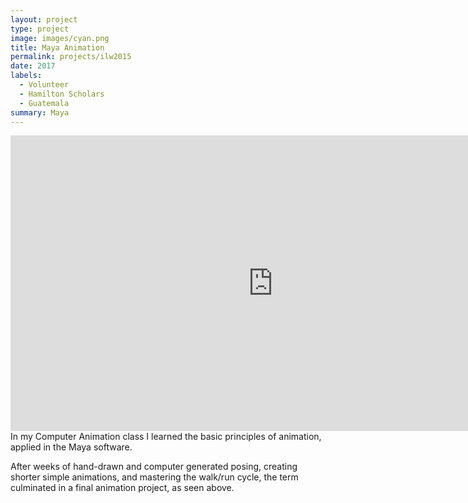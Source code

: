 ```yaml
---
layout: project
type: project
image: images/cyan.png
title: Maya Animation
permalink: projects/ilw2015
date: 2017
labels:
  - Volunteer
  - Hamilton Scholars
  - Guatemala
summary: Maya
---
```

<iframe width="840" height="472.5" src="https://www.youtube.com/embed/vE1VXPruO-c" frameborder="0" allow="autoplay; encrypted-media" allowfullscreen></iframe>

<br>
In my Computer Animation class I learned the basic principles of animation, applied in the Maya software.

After weeks of hand-drawn and computer generated posing, creating shorter simple animations, and mastering the walk/run cycle, the term culminated in a final animation project, as seen above.

<!-- <img class class="ui medium right floated rounded image" src="../images/ilw1.png">
During the summer of 2015, I participated in International Leader Week 2015, a one week community service trip in [Tecpan, Guatemala](https://en.wikipedia.org/wiki/Tecp%C3%A1n_Guatemala) through [Alexander Hamilton Scholars](http://hamiltonscholars.org/1/).
This service trip was hosted by [Cross-Cultural Solutions](https://www.crossculturalsolutions.org/), an organization which allows people from the US to volunteer internationally.

Alexander Hamilton Scholars is a scholarship that I won in my junior year of high school in 2013. Since then, the Alexander Hamilton Scholars organization have actively supported me and 25+ other Hamilton Scholars in my 2013 cohort throughout the college process (since many of us are first-gen college students). Seattle Leader Week, the Year 1 program in the summer of 2014, focused on the transition to college and defining a vision statement. Within the one week I was in Guatemala for International Leader Week 2015 for the Hamilton Year 2 program, I was able to work with my cohort to repaint "[Tijob'al Jay "Ixmukane](http://amarillasya.com/centro-educativo-ixmukane-tijobal-jay-ixmukane-135351.html)," a primary school in Tecpan and design a lesson plan to teach K-6 students English.

From International Leader Week, I learned how to embrace other cultures, work with a language barrier (I spoke no Spanish), and collaborate with a diverse group of Hamilton Scholars from all around the nation.
I also got beat in soccer by 2nd graders.

<img class class="ui medium right floated rounded image" src="../images/ilw3.png">
Aside from repainting the school, International Leader Week also consisted of going to Mayan Ruins, seeing Guatemalan art, and understanding the political issues concerning Guatemala.

What stood out the most to me was that the Guatemalan language, [Kaqchlcal](http://www.native-languages.org/kaqchikel.htm), is slowly being lost due to the importance that Spanish and English plays in providing opportunites. As a result, many Guatemalan children of Mayan descent grow up without learning it at all. International Leader Week was an eye-opening experience and taught me to be appreciative of everyday things such as running water or electricity-- something that many who live in first-world countries take for granted.

For more information about the Alexander Hamilton Scholars program and scholarship, please check out the link below!

Link: <a href="http://hamiltonscholars.org/1/the-program/who-we-serve/">Alexander Hamilton Scholars</a> -->
